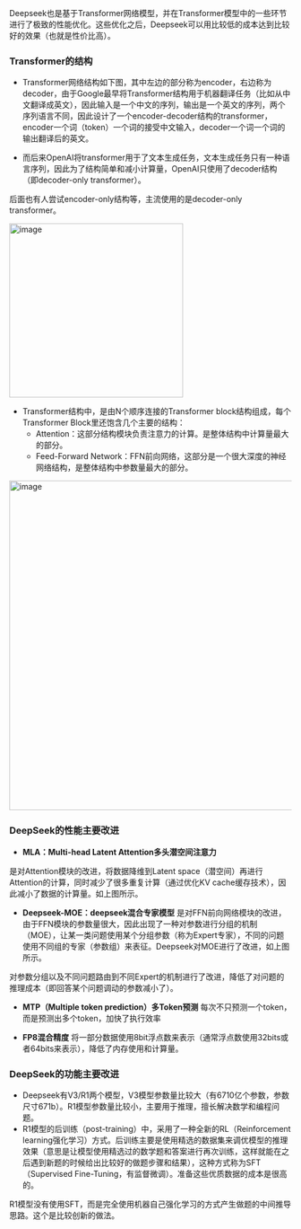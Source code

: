 Deepseek也是基于Transformer网络模型，并在Transformer模型中的一些环节进行了极致的性能优化。这些优化之后，Deepseek可以用比较低的成本达到比较好的效果（也就是性价比高）。

### Transformer的结构
-	Transformer网络结构如下图，其中左边的部分称为encoder，右边称为decoder，由于Google最早将Transformer结构用于机器翻译任务（比如从中文翻译成英文），因此输入是一个中文的序列，输出是一个英文的序列，两个序列语言不同，因此设计了一个encoder-decoder结构的transformer，encoder一个词（token）一个词的接受中文输入，decoder一个词一个词的输出翻译后的英文。

-  而后来OpenAI将transformer用于了文本生成任务，文本生成任务只有一种语言序列，因此为了结构简单和减小计算量，OpenAI只使用了decoder结构（即decoder-only transformer）。

  后面也有人尝试encoder-only结构等，主流使用的是decoder-only transformer。
  
  <img width="310" alt="image" src="https://github.com/user-attachments/assets/ecb14dd8-7a99-4124-949f-0bd62491e4c5" />

-	Transformer结构中，是由N个顺序连接的Transformer block结构组成，每个Transformer Block里还饱含几个主要的结构：
    -  Attention：这部分结构模块负责注意力的计算。是整体结构中计算量最大的部分。
    -  Feed-Forward Network：FFN前向网络，这部分是一个很大深度的神经网络结构，是整体结构中参数量最大的部分。

 <img width="587" alt="image" src="https://github.com/user-attachments/assets/ca0b6814-746a-41df-810f-afa5a252b791" />

### DeepSeek的性能主要改进

-  **MLA：Multi-head Latent Attention多头潜空间注意力**

  是对Attention模块的改进，将数据降维到Latent space（潜空间）再进行Attention的计算，同时减少了很多重复计算（通过优化KV cache缓存技术），因此减小了数据的计算量。如上图所示。

-  **Deepseek-MOE：deepseek混合专家模型**
  是对FFN前向网络模块的改进，由于FFN模块的参数量很大，因此出现了一种对参数进行分组的机制（MOE），让某一类问题使用某个分组参数（称为Expert专家），不同的问题使用不同组的专家（参数组）来表征。Deepseek对MOE进行了改进，如上图所示。

  对参数分组以及不同问题路由到不同Expert的机制进行了改进，降低了对问题的推理成本（即回答某个问题调动的参数减小了）。

-  **MTP（Multiple token prediction）多Token预测**
  每次不只预测一个token，而是预测出多个token，加快了执行效率

-  **FP8混合精度**
  将一部分数据使用8bit浮点数来表示（通常浮点数使用32bits或者64bits来表示），降低了内存使用和计算量。

### DeepSeek的功能主要改进
-  Deepseek有V3/R1两个模型，V3模型参数量比较大（有6710亿个参数，参数尺寸671b）。R1模型参数量比较小，主要用于推理，擅长解决数学和编程问题。
-  R1模型的后训练（post-training）中，采用了一种全新的RL（Reinforcement learning强化学习）方式。后训练主要是使用精选的数据集来调优模型的推理效果（意思是让模型使用精选过的数学题和答案进行再次训练，这样就能在之后遇到新题的时候给出比较好的做题步骤和结果），这种方式称为SFT（Supervised Fine-Tuning，有监督微调）。准备这些优质数据的成本是很高的。

R1模型没有使用SFT，而是完全使用机器自己强化学习的方式产生做题的中间推导思路。这个是比较创新的做法。



